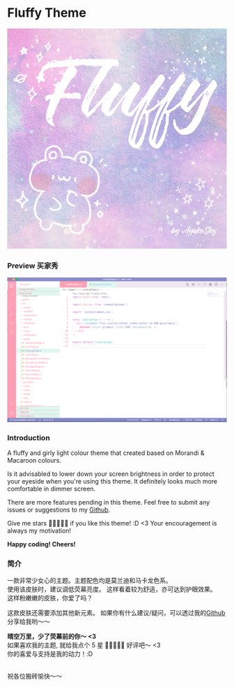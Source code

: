 # Fluffy Theme

![Logo](https://github.com/ayako02/fluffy-theme/blob/main/assets/logo.jpeg?raw=true)

### Preview 买家秀

![Preview](https://github.com/ayako02/fluffy-theme/blob/main/assets/sample.png?raw=true)

### Introduction

A fluffy and girly light colour theme that created based on Morandi & Macaroon colours.

Is it advisabled to lower down your screen brightness in order to protect your eyeside when you're using this theme. It definitely looks much more comfortable in dimmer screen.

There are more features pending in this theme.
Feel free to submit any issues or suggestions to my [Github](https://github.com/ayako02/fluffy-theme).

Give me stars 🌟🌟🌟🌟🌟 if you like this theme! :D <3
Your encouragement is always my motivation!

**Happy coding! Cheers!**

### 简介

一款非常少女心的主题。主题配色均是莫兰迪和马卡龙色系。<br/>
使用该皮肤时，建议调低荧幕亮度。
这样看着较为舒适，亦可达到护眼效果。<br/>
这样粉嫩嫩的皮肤，你爱了吗？

这款皮肤还需要添加其他新元素。
如果你有什么建议/疑问，可以透过我的[Github](https://github.com/ayako02/fluffy-theme)分享给我哟～～

**晴空万里，少了荧幕前的你～ <3 <br/>**
如果喜欢我的主题, 就给我点个 5 星 🌟🌟🌟🌟🌟 好评吧～ <3 <br/>
你的喜爱与支持是我的动力！:D <br/> <br/>

祝各位搬砖愉快～～
